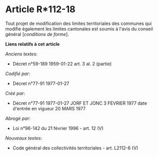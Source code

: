 # Article R*112-18

Tout projet de modification des limites territoriales des communes qui modifie également les limites cantonales est soumis à
l'avis du conseil général [*conditions de forme*].

**Liens relatifs à cet article**

_Anciens textes_:

  - Décret n°59-189 1959-01-22 art. 3 al. 2 (partie)

_Codifié par_:

  - Décret n°77-91 1977-01-27

_Créé par_:

  - Décret n°77-91 1977-01-27 JORF ET JONC 3 FEVRIER 1977 date d'entrée en vigueur 20 MARS 1977

_Abrogé par_:

  - Loi n°96-142 du 21 février 1996 - art. 12 (V)

_Nouveaux textes_:

  - Code général des collectivités territoriales - art. L2112-6 (V)
